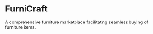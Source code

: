 # FurniCraft

 A comprehensive furniture marketplace facilitating seamless buying   of furniture items.

